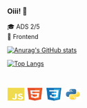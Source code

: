 ### Oiii! 👋

🎓 ADS 2/5<br>
💫 Frontend

 [![Anurag's GitHub stats](https://github-readme-stats.vercel.app/api?theme=tokyonight&username=barbosa-jp&bg_color=00000000&theme=cobalt&text_color=ffffff&locale=pt-br&&hide_title=true&hide_border=true)](https://github.com/anuraghazra/github-readme-stats) 

 [![Top Langs](https://github-readme-stats.vercel.app/api/top-langs/?username=barbosa-jp&bg_color=00000000&text_color=ffffff&border_color=00000000)](https://github.com/anuraghazra/github-readme-stats)

##

<div style="display: inline_block"><br>
  <img align="center" alt="Joao-Js" height="30" width="40" src="https://raw.githubusercontent.com/devicons/devicon/master/icons/javascript/javascript-plain.svg">
  <img align="center" alt="Joao-HTML" height="30" width="40" src="https://raw.githubusercontent.com/devicons/devicon/master/icons/html5/html5-original.svg">
  <img align="center" alt="Joao-CSS" height="30" width="40" src="https://raw.githubusercontent.com/devicons/devicon/master/icons/css3/css3-original.svg">
  <img align="center" alt="Joao-Python" height="30" width="40" src="https://raw.githubusercontent.com/devicons/devicon/master/icons/python/python-original.svg">
</div>
